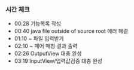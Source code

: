 ### 시간 체크
- 00:28 기능목록 작성
- 00:40 java file outside of source root 에러 해결
- 01:10 ~ 파일 입력받기
- 02:10 ~ 페어 매칭 결과 출력
- 02:26 OutputView 대충 완성
- 03:19 InputView/입력값검증 대충 완성